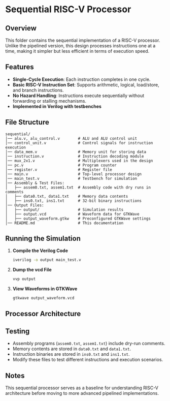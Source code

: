 # Sequential RISC-V Processor

## Overview

This folder contains the sequential implementation of a RISC-V processor. Unlike the pipelined version, this design processes instructions one at a time, making it simpler but less efficient in terms of execution speed.

## Features

- **Single-Cycle Execution**: Each instruction completes in one cycle.
- **Basic RISC-V Instruction Set**: Supports arithmetic, logical, load/store, and branch instructions.
- **No Hazard Handling**: Instructions execute sequentially without forwarding or stalling mechanisms.
- **Implemented in Verilog with testbenches**

## File Structure

```
sequential/
│── alu.v, alu_control.v        # ALU and ALU control unit
│── control_unit.v              # Control signals for instruction execution
│── data_mem.v                  # Memory unit for storing data
│── instruction.v               # Instruction decoding module
│── mux_2x1.v                   # Multiplexers used in the design
│── pc.v                        # Program counter
│── register.v                  # Register file
│── main.v                      # Top-level processor design
│── main_test.v                 # Testbench for simulation
│── Assembly & Test Files:
│   ├── assem0.txt, assem1.txt  # Assembly code with dry runs in comments
│   ├── data0.txt, data1.txt    # Memory data contents
│   ├── ins0.txt, ins1.txt      # 32-bit binary instructions
│── Output Files:
│   ├── output/                 # Simulation results
│   ├── output.vcd              # Waveform data for GTKWave
│   ├── output_waveform.gtkw    # Preconfigured GTKWave settings
│── README.md                   # This documentation
```

## Running the Simulation

1. **Compile the Verilog Code**
   ```sh
   iverilog -o output main_test.v
   ```
2. **Dump the vcd File**
   ```sh
   vvp output
   ```
3. **View Waveforms in GTKWave**
   ```sh
   gtkwave output_waveform.vcd
   ```

## Processor Architecture



## Testing

- Assembly programs (`assem0.txt`, `assem1.txt`) include dry-run comments.
- Memory contents are stored in `data0.txt` and `data1.txt`.
- Instruction binaries are stored in `ins0.txt` and `ins1.txt`.
- Modify these files to test different instructions and execution scenarios.

## Notes

This sequential processor serves as a baseline for understanding RISC-V architecture before moving to more advanced pipelined implementations.
